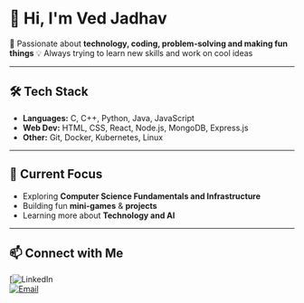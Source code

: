 # 👋 Hi, I'm Ved Jadhav  

🚀 Passionate about **technology, coding, problem-solving and making fun things** 
💡 Always trying to learn new skills and work on cool ideas

---

## 🛠️ Tech Stack  
- **Languages:** C, C++, Python, Java, JavaScript
- **Web Dev:** HTML, CSS, React, Node.js, MongoDB, Express.js
- **Other:** Git, Docker, Kubernetes, Linux

---

## 🌱 Current Focus  
- Exploring **Computer Science Fundamentals and Infrastructure**  
- Building fun **mini-games** & **projects**  
- Learning more about **Technology and AI** 

---

## 📫 Connect with Me  
[![LinkedIn](https://www.linkedin.com/in/vedjadhav)  
[![Email](https://img.shields.io/badge/Email-red?style=flat&logo=gmail)](mailto:ved.amit.jadhav@gmail.com)
